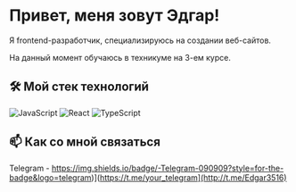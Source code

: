 # Привет, меня зовут Эдгар!

Я frontend-разработчик, специализируюсь на создании веб-сайтов.

На данный момент обучаюсь в техникуме на 3-ем курсе.

## 🛠 Мой стек технологий

![JavaScript](https://img.shields.io/badge/-html-090909?style=for-the-badge&logo=html)
![React](https://img.shields.io/badge/-css-090909?style=for-the-badge&logo=css)
![TypeScript](https://img.shields.io/badge/-JavaScript-090909?style=for-the-badge&logo=JavaScript)

## 📫 Как со мной связаться

Telegram - https://img.shields.io/badge/-Telegram-090909?style=for-the-badge&logo=telegram)](https://t.me/your_telegram](http://t.me/Edgar3516)
